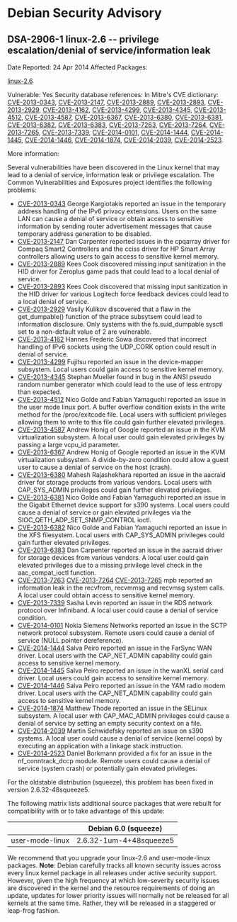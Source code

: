 
Debian Security Advisory
========================


DSA-2906-1 linux-2.6 -- privilege escalation/denial of service/information leak
-------------------------------------------------------------------------------



Date Reported:
24 Apr 2014
Affected Packages:

[linux-2.6](https://packages.debian.org/src:linux-2.6)

Vulnerable:
Yes
Security database references:
In Mitre's CVE dictionary: [CVE-2013-0343](https://security-tracker.debian.org/tracker/CVE-2013-0343), [CVE-2013-2147](https://security-tracker.debian.org/tracker/CVE-2013-2147), [CVE-2013-2889](https://security-tracker.debian.org/tracker/CVE-2013-2889), [CVE-2013-2893](https://security-tracker.debian.org/tracker/CVE-2013-2893), [CVE-2013-2929](https://security-tracker.debian.org/tracker/CVE-2013-2929), [CVE-2013-4162](https://security-tracker.debian.org/tracker/CVE-2013-4162), [CVE-2013-4299](https://security-tracker.debian.org/tracker/CVE-2013-4299), [CVE-2013-4345](https://security-tracker.debian.org/tracker/CVE-2013-4345), [CVE-2013-4512](https://security-tracker.debian.org/tracker/CVE-2013-4512), [CVE-2013-4587](https://security-tracker.debian.org/tracker/CVE-2013-4587), [CVE-2013-6367](https://security-tracker.debian.org/tracker/CVE-2013-6367), [CVE-2013-6380](https://security-tracker.debian.org/tracker/CVE-2013-6380), [CVE-2013-6381](https://security-tracker.debian.org/tracker/CVE-2013-6381), [CVE-2013-6382](https://security-tracker.debian.org/tracker/CVE-2013-6382), [CVE-2013-6383](https://security-tracker.debian.org/tracker/CVE-2013-6383), [CVE-2013-7263](https://security-tracker.debian.org/tracker/CVE-2013-7263), [CVE-2013-7264](https://security-tracker.debian.org/tracker/CVE-2013-7264), [CVE-2013-7265](https://security-tracker.debian.org/tracker/CVE-2013-7265), [CVE-2013-7339](https://security-tracker.debian.org/tracker/CVE-2013-7339), [CVE-2014-0101](https://security-tracker.debian.org/tracker/CVE-2014-0101), [CVE-2014-1444](https://security-tracker.debian.org/tracker/CVE-2014-1444), [CVE-2014-1445](https://security-tracker.debian.org/tracker/CVE-2014-1445), [CVE-2014-1446](https://security-tracker.debian.org/tracker/CVE-2014-1446), [CVE-2014-1874](https://security-tracker.debian.org/tracker/CVE-2014-1874), [CVE-2014-2039](https://security-tracker.debian.org/tracker/CVE-2014-2039), [CVE-2014-2523](https://security-tracker.debian.org/tracker/CVE-2014-2523).  

More information:

Several vulnerabilities have been discovered in the Linux kernel that may lead
to a denial of service, information leak or privilege escalation. The Common
Vulnerabilities and Exposures project identifies the following problems:


* [CVE-2013-0343](https://security-tracker.debian.org/tracker/CVE-2013-0343)
George Kargiotakis reported an issue in the temporary address handling
 of the IPv6 privacy extensions. Users on the same LAN can cause a denial
 of service or obtain access to sensitive information by sending router
 advertisement messages that cause temporary address generation to be
 disabled.
* [CVE-2013-2147](https://security-tracker.debian.org/tracker/CVE-2013-2147)
Dan Carpenter reported issues in the cpqarray driver for Compaq
 Smart2 Controllers and the cciss driver for HP Smart Array controllers
 allowing users to gain access to sensitive kernel memory.
* [CVE-2013-2889](https://security-tracker.debian.org/tracker/CVE-2013-2889)
Kees Cook discovered missing input sanitization in the HID driver for
 Zeroplus game pads that could lead to a local denial of service.
* [CVE-2013-2893](https://security-tracker.debian.org/tracker/CVE-2013-2893)
Kees Cook discovered that missing input sanitization in the HID driver
 for various Logitech force feedback devices could lead to a local denial
 of service.
* [CVE-2013-2929](https://security-tracker.debian.org/tracker/CVE-2013-2929)
Vasily Kulikov discovered that a flaw in the get\_dumpable() function of
 the ptrace subsytsem could lead to information disclosure. Only systems
 with the fs.suid\_dumpable sysctl set to a non-default value of 2 are
 vulnerable.
* [CVE-2013-4162](https://security-tracker.debian.org/tracker/CVE-2013-4162)
Hannes Frederic Sowa discovered that incorrect handling of IPv6 sockets
 using the UDP\_CORK option could result in denial of service.
* [CVE-2013-4299](https://security-tracker.debian.org/tracker/CVE-2013-4299)
Fujitsu reported an issue in the device-mapper subsystem. Local users
 could gain access to sensitive kernel memory.
* [CVE-2013-4345](https://security-tracker.debian.org/tracker/CVE-2013-4345)
Stephan Mueller found in bug in the ANSI pseudo random number generator
 which could lead to the use of less entropy than expected.
* [CVE-2013-4512](https://security-tracker.debian.org/tracker/CVE-2013-4512)
Nico Golde and Fabian Yamaguchi reported an issue in the user mode
 linux port. A buffer overflow condition exists in the write method
 for the /proc/exitcode file. Local users with sufficient privileges
 allowing them to write to this file could gain further elevated
 privileges.
* [CVE-2013-4587](https://security-tracker.debian.org/tracker/CVE-2013-4587)
Andrew Honig of Google reported an issue in the KVM virtualization
 subsystem. A local user could gain elevated privileges by passing
 a large vcpu\_id parameter.
* [CVE-2013-6367](https://security-tracker.debian.org/tracker/CVE-2013-6367)
Andrew Honig of Google reported an issue in the KVM virtualization
 subsystem. A divide-by-zero condition could allow a guest user to
 cause a denial of service on the host (crash).
* [CVE-2013-6380](https://security-tracker.debian.org/tracker/CVE-2013-6380)
Mahesh Rajashekhara reported an issue in the aacraid driver for storage
 products from various vendors. Local users with CAP\_SYS\_ADMIN privileges
 could gain further elevated privileges.
* [CVE-2013-6381](https://security-tracker.debian.org/tracker/CVE-2013-6381)
Nico Golde and Fabian Yamaguchi reported an issue in the Gigabit Ethernet
 device support for s390 systems. Local users could cause a denial of
 service or gain elevated privileges via the SIOC\_QETH\_ADP\_SET\_SNMP\_CONTROL
 ioctl.
* [CVE-2013-6382](https://security-tracker.debian.org/tracker/CVE-2013-6382)
Nico Golde and Fabian Yamaguchi reported an issue in the XFS filesystem.
 Local users with CAP\_SYS\_ADMIN privileges could gain further elevated
 privileges.
* [CVE-2013-6383](https://security-tracker.debian.org/tracker/CVE-2013-6383)
Dan Carpenter reported an issue in the aacraid driver for storage devices
 from various vendors. A local user could gain elevated privileges due to
 a missing privilege level check in the aac\_compat\_ioctl function.
* [CVE-2013-7263](https://security-tracker.debian.org/tracker/CVE-2013-7263)
[CVE-2013-7264](https://security-tracker.debian.org/tracker/CVE-2013-7264)
[CVE-2013-7265](https://security-tracker.debian.org/tracker/CVE-2013-7265)
mpb reported an information leak in the recvfrom, recvmmsg and recvmsg
 system calls. A local user could obtain access to sensitive kernel memory.
* [CVE-2013-7339](https://security-tracker.debian.org/tracker/CVE-2013-7339)
Sasha Levin reported an issue in the RDS network protocol over Infiniband.
 A local user could cause a denial of service condition.
* [CVE-2014-0101](https://security-tracker.debian.org/tracker/CVE-2014-0101)
Nokia Siemens Networks reported an issue in the SCTP network protocol
 subsystem. Remote users could cause a denial of service (NULL pointer
 dereference).
* [CVE-2014-1444](https://security-tracker.debian.org/tracker/CVE-2014-1444)
Salva Peiro reported an issue in the FarSync WAN driver. Local users
 with the CAP\_NET\_ADMIN capability could gain access to sensitive kernel
 memory.
* [CVE-2014-1445](https://security-tracker.debian.org/tracker/CVE-2014-1445)
Salva Peiro reported an issue in the wanXL serial card driver. Local
 users could gain access to sensitive kernel memory.
* [CVE-2014-1446](https://security-tracker.debian.org/tracker/CVE-2014-1446)
Salva Peiro reported an issue in the YAM radio modem driver. Local users
 with the CAP\_NET\_ADMIN capability could gain access to sensitive kernel
 memory.
* [CVE-2014-1874](https://security-tracker.debian.org/tracker/CVE-2014-1874)
Matthew Thode reported an issue in the SELinux subsystem. A local user
 with CAP\_MAC\_ADMIN privileges could cause a denial of service by setting
 an empty security context on a file.
* [CVE-2014-2039](https://security-tracker.debian.org/tracker/CVE-2014-2039)
Martin Schwidefsky reported an issue on s390 systems. A local user
 could cause a denial of service (kernel oops) by executing an application
 with a linkage stack instruction.
* [CVE-2014-2523](https://security-tracker.debian.org/tracker/CVE-2014-2523)
Daniel Borkmann provided a fix for an issue in the nf\_conntrack\_dccp
 module. Remote users could cause a denial of service (system crash)
 or potentially gain elevated privileges.


For the oldstable distribution (squeeze), this problem has been fixed in
version 2.6.32-48squeeze5.


The following matrix lists additional source packages that were rebuilt for
compatibility with or to take advantage of this update:





|  | Debian 6.0 (squeeze) |
| --- | --- |
| user-mode-linux | 2.6.32-1um-4+48squeeze5 |



We recommend that you upgrade your linux-2.6 and user-mode-linux packages.
**Note**: Debian carefully tracks all known security issues across every
linux kernel package in all releases under active security support.
However, given the high frequency at which low-severity security
issues are discovered in the kernel and the resource requirements of
doing an update, updates for lower priority issues will normally not
be released for all kernels at the same time. Rather, they will be
released in a staggered or leap-frog fashion.







